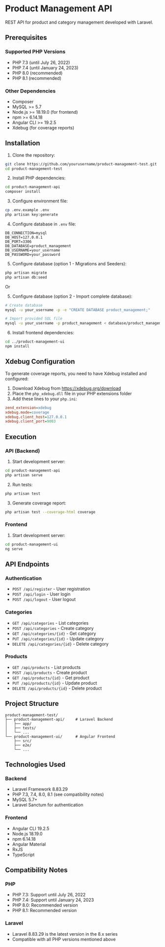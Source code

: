 # Product Management API

REST API for product and category management developed with Laravel.

## Prerequisites

### Supported PHP Versions
- PHP 7.3 (until July 26, 2022)
- PHP 7.4 (until January 24, 2023)
- PHP 8.0 (recommended)
- PHP 8.1 (recommended)

### Other Dependencies
- Composer
- MySQL >= 5.7
- Node.js >= 18.19.0 (for frontend)
- npm >= 6.14.18
- Angular CLI >= 19.2.5
- Xdebug (for coverage reports)

## Installation

1. Clone the repository:
```bash
git clone https://github.com/yourusername/product-management-test.git
cd product-management-test
```

2. Install PHP dependencies:
```bash
cd product-management-api
composer install
```

3. Configure environment file:
```bash
cp .env.example .env
php artisan key:generate
```

4. Configure database in `.env` file:
```env
DB_CONNECTION=mysql
DB_HOST=127.0.0.1
DB_PORT=3306
DB_DATABASE=product_management
DB_USERNAME=your_username
DB_PASSWORD=your_password
```

5. Configure database (option 1 - Migrations and Seeders):
```bash
php artisan migrate
php artisan db:seed
```

Or

5. Configure database (option 2 - Import complete database):
```bash
# Create database
mysql -u your_username -p -e "CREATE DATABASE product_management;"

# Import provided SQL file
mysql -u your_username -p product_management < database/product_management.sql
```

6. Install frontend dependencies:
```bash
cd ../product-management-ui
npm install
```

## Xdebug Configuration

To generate coverage reports, you need to have Xdebug installed and configured:

1. Download Xdebug from https://xdebug.org/download
2. Place the `php_xdebug.dll` file in your PHP extensions folder
3. Add these lines to your `php.ini`:
```ini
zend_extension=xdebug
xdebug.mode=coverage
xdebug.client_host=127.0.0.1
xdebug.client_port=9003
```

## Execution

### API (Backend)

1. Start development server:
```bash
cd product-management-api
php artisan serve
```

2. Run tests:
```bash
php artisan test
```

3. Generate coverage report:
```bash
php artisan test --coverage-html coverage
```

### Frontend

1. Start development server:
```bash
cd product-management-ui
ng serve
```

## API Endpoints

### Authentication

- `POST /api/register` - User registration
- `POST /api/login` - User login
- `POST /api/logout` - User logout

### Categories

- `GET /api/categories` - List categories
- `POST /api/categories` - Create category
- `GET /api/categories/{id}` - Get category
- `PUT /api/categories/{id}` - Update category
- `DELETE /api/categories/{id}` - Delete category

### Products

- `GET /api/products` - List products
- `POST /api/products` - Create product
- `GET /api/products/{id}` - Get product
- `PUT /api/products/{id}` - Update product
- `DELETE /api/products/{id}` - Delete product

## Project Structure

```
product-management-test/
├── product-management-api/     # Laravel Backend
│   ├── app/
│   ├── tests/
│   └── ...
└── product-management-ui/      # Angular Frontend
    ├── src/
    ├── e2e/
    └── ...
```

## Technologies Used

### Backend
- Laravel Framework 8.83.29
- PHP 7.3, 7.4, 8.0, 8.1 (see compatibility notes)
- MySQL 5.7+
- Laravel Sanctum for authentication

### Frontend
- Angular CLI 19.2.5
- Node.js 18.19.0
- npm 6.14.18
- Angular Material
- RxJS
- TypeScript

## Compatibility Notes

### PHP
- PHP 7.3: Support until July 26, 2022
- PHP 7.4: Support until January 24, 2023
- PHP 8.0: Recommended version
- PHP 8.1: Recommended version

### Laravel
- Laravel 8.83.29 is the latest version in the 8.x series
- Compatible with all PHP versions mentioned above